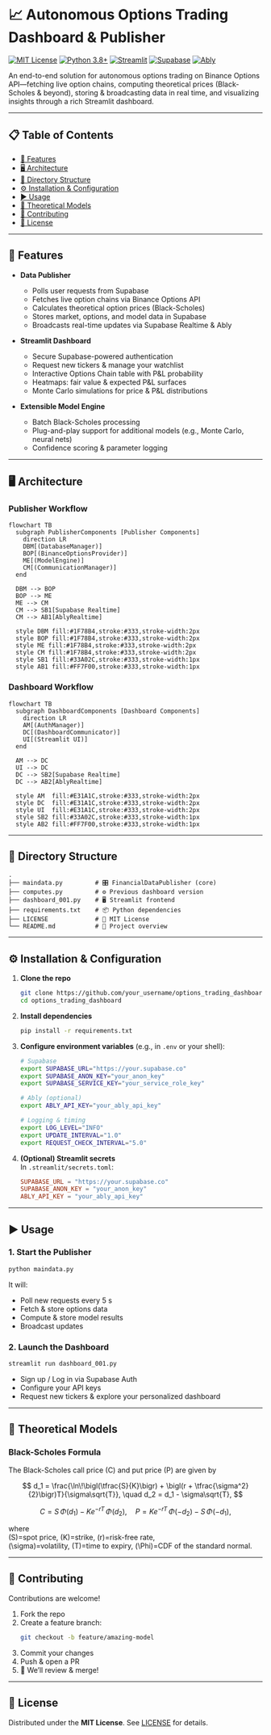 # 📈 Autonomous Options Trading Dashboard & Publisher

[![MIT License](https://img.shields.io/badge/License-MIT-green.svg)](#license) [![Python 3.8+](https://img.shields.io/badge/Python-3.8%2B-blue.svg)]() [![Streamlit](https://img.shields.io/badge/Streamlit-%3E%3D0.75-blue.svg)]() [![Supabase](https://img.shields.io/badge/Supabase-PostgreSQL-blue.svg)]() [![Ably](https://img.shields.io/badge/Ably-Realtime-blue.svg)]()

An end-to-end solution for autonomous options trading on Binance Options API—fetching live option chains, computing theoretical prices (Black-Scholes & beyond), storing & broadcasting data in real time, and visualizing insights through a rich Streamlit dashboard.

---

## 📋 Table of Contents

- [🚀 Features](#-features)  
- [🖥️ Architecture](#️-architecture)  
- [📂 Directory Structure](#-directory-structure)  
- [⚙️ Installation & Configuration](#️-installation--configuration)  
- [▶️ Usage](#️-usage)  
- [🔬 Theoretical Models](#-theoretical-models)  
- [🤝 Contributing](#-contributing)  
- [📜 License](#-license)  

---

## 🚀 Features

- **Data Publisher**  
  - Polls user requests from Supabase  
  - Fetches live option chains via Binance Options API  
  - Calculates theoretical option prices (Black-Scholes)  
  - Stores market, options, and model data in Supabase  
  - Broadcasts real-time updates via Supabase Realtime & Ably  

- **Streamlit Dashboard**  
  - Secure Supabase-powered authentication  
  - Request new tickers & manage your watchlist  
  - Interactive Options Chain table with P&L probability  
  - Heatmaps: fair value & expected P&L surfaces  
  - Monte Carlo simulations for price & P&L distributions  

- **Extensible Model Engine**  
  - Batch Black-Scholes processing  
  - Plug-and-play support for additional models (e.g., Monte Carlo, neural nets)  
  - Confidence scoring & parameter logging  

---

## 🖥️ Architecture

### Publisher Workflow

```mermaid
flowchart TB
  subgraph PublisherComponents [Publisher Components]
    direction LR
    DBM[(DatabaseManager)]
    BOP[(BinanceOptionsProvider)]
    ME[(ModelEngine)]
    CM[(CommunicationManager)]
  end

  DBM --> BOP
  BOP --> ME
  ME --> CM
  CM --> SB1[Supabase Realtime]
  CM --> AB1[AblyRealtime]

  style DBM fill:#1F78B4,stroke:#333,stroke-width:2px
  style BOP fill:#1F78B4,stroke:#333,stroke-width:2px
  style ME fill:#1F78B4,stroke:#333,stroke-width:2px
  style CM fill:#1F78B4,stroke:#333,stroke-width:2px
  style SB1 fill:#33A02C,stroke:#333,stroke-width:1px
  style AB1 fill:#FF7F00,stroke:#333,stroke-width:1px
```

### Dashboard Workflow

```mermaid
flowchart TB
  subgraph DashboardComponents [Dashboard Components]
    direction LR
    AM[(AuthManager)]
    DC[(DashboardCommunicator)]
    UI[(Streamlit UI)]
  end

  AM --> DC
  UI --> DC
  DC --> SB2[Supabase Realtime]
  DC --> AB2[AblyRealtime]

  style AM  fill:#E31A1C,stroke:#333,stroke-width:2px
  style DC  fill:#E31A1C,stroke:#333,stroke-width:2px
  style UI  fill:#E31A1C,stroke:#333,stroke-width:2px
  style SB2 fill:#33A02C,stroke:#333,stroke-width:1px
  style AB2 fill:#FF7F00,stroke:#333,stroke-width:1px
```

---

## 📂 Directory Structure

```
.
├── maindata.py         # 🎛️ FinancialDataPublisher (core)
├── computes.py         # ⚙️ Previous dashboard version 
├── dashboard_001.py    # 🖥️ Streamlit frontend
├── requirements.txt    # 📦 Python dependencies
├── LICENSE             # 📄 MIT License
└── README.md           # 📘 Project overview
```

---

## ⚙️ Installation & Configuration

1. **Clone the repo**  
   ```bash
   git clone https://github.com/your_username/options_trading_dashboard.git
   cd options_trading_dashboard
   ```

2. **Install dependencies**  
   ```bash
   pip install -r requirements.txt
   ```

3. **Configure environment variables** (e.g., in `.env` or your shell):
   ```bash
   # Supabase
   export SUPABASE_URL="https://your.supabase.co"
   export SUPABASE_ANON_KEY="your_anon_key"
   export SUPABASE_SERVICE_KEY="your_service_role_key"

   # Ably (optional)
   export ABLY_API_KEY="your_ably_api_key"

   # Logging & timing
   export LOG_LEVEL="INFO"
   export UPDATE_INTERVAL="1.0"
   export REQUEST_CHECK_INTERVAL="5.0"
   ```

4. **(Optional) Streamlit secrets**  
   In `.streamlit/secrets.toml`:
   ```toml
   SUPABASE_URL = "https://your.supabase.co"
   SUPABASE_ANON_KEY = "your_anon_key"
   ABLY_API_KEY = "your_ably_api_key"
   ```

---

## ▶️ Usage

### 1. Start the Publisher
```bash
python maindata.py
```
It will:
- Poll new requests every 5 s  
- Fetch & store options data  
- Compute & store model results  
- Broadcast updates

### 2. Launch the Dashboard
```bash
streamlit run dashboard_001.py
```
- Sign up / Log in via Supabase Auth  
- Configure your API keys  
- Request new tickers & explore your personalized dashboard

---

## 🔬 Theoretical Models

### Black-Scholes Formula

The Black-Scholes call price \(C\) and put price \(P\) are given by

$$
d_1 = \frac{\ln\!\bigl(\tfrac{S}{K}\bigr) + \bigl(r + \tfrac{\sigma^2}{2}\bigr)T}{\sigma\sqrt{T}}, 
\quad
d_2 = d_1 - \sigma\sqrt{T},
$$

$$
C = S\,\Phi(d_1) - K e^{-rT}\,\Phi(d_2), 
\quad
P = K e^{-rT}\,\Phi(-d_2) - S\,\Phi(-d_1),
$$

where  
\(S\)=spot price, \(K\)=strike, \(r\)=risk-free rate,  
\(\sigma\)=volatility, \(T\)=time to expiry, \(\Phi\)=CDF of the standard normal.

---

## 🤝 Contributing

Contributions are welcome!

1. Fork the repo  
2. Create a feature branch:  
   ```bash
   git checkout -b feature/amazing-model
   ```
3. Commit your changes  
4. Push & open a PR  
5. 🎉 We’ll review & merge!

---

## 📜 License

Distributed under the **MIT License**. See [LICENSE](LICENSE) for details.
